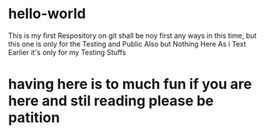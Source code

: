# hello-world
This is my first Respository on git shall be noy first any ways in this time, but this one is only for the Testing and Public Also but Nothing Here As i Text Earlier it's only for my Testing Stuffs

# having here is to much fun if you are here and stil reading please be patition
